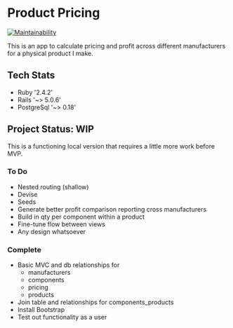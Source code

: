 # Product Pricing

[![Maintainability](https://api.codeclimate.com/v1/badges/ab588baa024de343777e/maintainability)](https://codeclimate.com/github/lortza/product_pricing/maintainability)

This is an app to calculate pricing and profit across different manufacturers for a physical product I make.

## Tech Stats
* Ruby '2.4.2'
* Rails '~> 5.0.6'
* PostgreSql '~> 0.18'

## Project Status: WIP
This is a functioning local version that requires a little more work before MVP.

### To Do
- Nested routing (shallow)
- Devise
- Seeds
- Generate better profit comparison reporting cross manufacturers
- Build in qty per component within a product
- Fine-tune flow between views
- Any design whatsoever

### Complete
- Basic MVC and db relationships for
  - manufacturers
  - components
  - pricing
  - products
- Join table and relationships for components_products
- Install Bootstrap
- Test out functionality as a user

